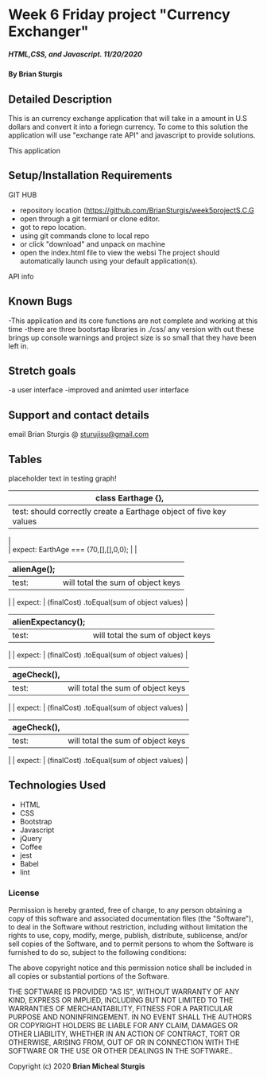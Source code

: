 # Week 6 Friday project "Currency Exchanger"

##### HTML,CSS, and Javascript.   11/20/2020

#### By **Brian Sturgis**


## Detailed Description

This is an currency exchange application that will take in a amount in U.S dollars and convert it into a foriegn currency.  To come to this solution the application will use "exchange rate API" and javascript to provide solutions.

This application


## Setup/Installation Requirements

GIT HUB 
- repository location (https://github.com/BrianSturgis/week5projectS.C.G
- open through a git termianl or clone editor.
- got to repo location.
- using git commands clone to local repo
- or click "download" and unpack on machine
- open the index.html file to view the websi
The project should automatically launch using your default application(s).

API info


## Known Bugs
  -This application and its core functions are not complete and working at this time
  -there are three bootsrtap libraries in ./css/ any version with out these brings up console warnings and project size is so small that they have been left in.  

## Stretch goals
  -a user interface
  -improved and animted user interface
  


## Support and contact details
email Brian Sturgis @ <sturujisu@gmail.com>


## Tables

placeholder text in testing graph!

| class Earthage {}, |  |
| ------| -----------|
| test:  should correctly create a Earthage object of five key values |                         |
|  
| expect: EarthAge === (70,[],[],0,0); |  |



| alienAge(); |  |
| ------| -----------|
| test:   | will total the sum of object keys |
| 
| expect:  | (finalCost) .toEqual(sum of object values) |



| alienExpectancy(); |  |
| ------| -----------|
| test:   | will total the sum of object keys |
| 
| expect:  | (finalCost) .toEqual(sum of object values) |



| ageCheck(), |  |
| ------| -----------|
| test:   | will total the sum of object keys |
| 
| expect:  | (finalCost) .toEqual(sum of object values) |



| ageCheck(), |  |
| ------| -----------|
| test:   | will total the sum of object keys |
| 
| expect:  | (finalCost) .toEqual(sum of object values) |






## Technologies Used
* HTML
* CSS
* Bootstrap
* Javascript
* jQuery
* Coffee
* jest
* Babel
* lint
  


### License

Permission is hereby granted, free of charge, to any person obtaining a copy of this software and associated documentation files (the "Software"), to deal in the Software without restriction, including without limitation the rights to use, copy, modify, merge, publish, distribute, sublicense, and/or sell copies of the Software, and to permit persons to whom the Software is furnished to do so, subject to the following conditions:

The above copyright notice and this permission notice shall be included in all copies or substantial portions of the Software.

THE SOFTWARE IS PROVIDED "AS IS", WITHOUT WARRANTY OF ANY KIND, EXPRESS OR IMPLIED, INCLUDING BUT NOT LIMITED TO THE WARRANTIES OF MERCHANTABILITY, FITNESS FOR A PARTICULAR PURPOSE AND NONINFRINGEMENT. IN NO EVENT SHALL THE AUTHORS OR COPYRIGHT HOLDERS BE LIABLE FOR ANY CLAIM, DAMAGES OR OTHER LIABILITY, WHETHER IN AN ACTION OF CONTRACT, TORT OR OTHERWISE, ARISING FROM, OUT OF OR IN CONNECTION WITH THE SOFTWARE OR THE USE OR OTHER DEALINGS IN THE SOFTWARE..



Copyright (c) 2020 **Brian Micheal Sturgis**